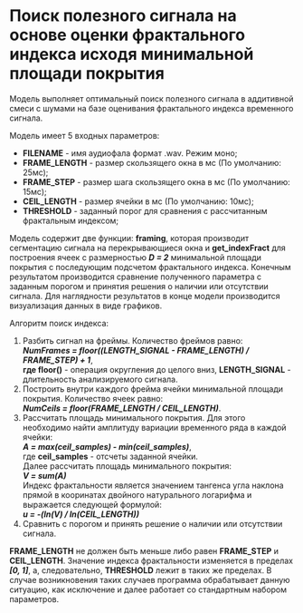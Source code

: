 # Поиск полезного сигнала на основе оценки фрактального индекса исходя минимальной площади покрытия 

Модель выполняет оптимальный поиск полезного сигнала в аддитивной смеси с шумами на базе оценивания фрактального индекса временного сигнала.


Модель имеет 5 входных параметров:
- **FILENAME** - имя аудиофала формат .wav. Режим моно;
- **FRAME_LENGTH** - размер скользящего окна в мс (По умолчанию: 25мс);
- **FRAME_STEP** - размер шага скользящего окна в мс (По умолчанию: 15мс);
- **CEIL_LENGTH**  - размер ячейки в мс (По умолчанию: 10мс);
- **THRESHOLD** - заданный порог для сравнения с рассчитанным фрактальным индексом; 


Модель содержит две функции: **framing**, которая производит сегментацию сигнала на перекрывающиеся окна и **get_indexFract** для построения ячеек с размерностью **_D = 2_** минимальной площади покрытия с последующим подсчетом фрактального индекса. Конечным результатом производится сравнение полученного параметра с заданным порогом и принятия решения о наличии или отсутствии сигнала. Для наглядности результатов в конце модели производится визуализация данных в виде графиков.


Алгоритм поиск индекса:
1) Разбить сигнал на фреймы. Количество фреймов равно:</br>
**_NumFrames = floor((LENGTH_SIGNAL - FRAME_LENGTH) / FRAME_STEP) + 1_**,</br>
**где floor()** - операция округления до целого вниз, **LENGTH_SIGNAL** - длительность анализируемого сигнала.</br>
2) Построить внутри каждого фрейма ячейки минимальной площади покрытия. Количество ячеек равно:</br>
**_NumCeils = floor(FRAME_LENGTH / CEIL_LENGTH)_**.</br>
3) Рассчитать площадь минимального покрытия. Для этого необходимо найти амплитуду вариации временного ряда в каждой ячейки:</br>
**_A = max(ceil_samples) - min(ceil_samples)_**,</br>
где **ceil_samples** - отсчеты заданной ячейки.</br>
Далее рассчитать площадь минимального покрытия:</br>
**_V = sum(A)_**</br>
Индекс фрактальности является значением тангенса угла наклона прямой в кооринатах двойного натурального логарифма и выражается следующей формулой:</br>
**_u = -(ln(V) / ln(CEIL_LENGTH))_**</br>
4) Сравнить с порогом и принять решение о наличии или отсутствии сигнала.


**FRAME_LENGTH** не должен быть меньше либо равен **FRAME_STEP** и **CEIL_LENGTH**.
Значение индекса фрактальности изменяется в пределах **_[0, 1]_**, а, следовательно, **THRESHOLD** лежит в таких же пределах.
В случае возникновения таких случаев программа обрабатывает данную ситуацию, как исключение и далее работает со стандартным набором параметров.
